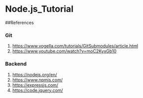 # Node.js_Tutorial


##References

### Git

1) https://www.vogella.com/tutorials/GitSubmodules/article.html
2) https://www.youtube.com/watch?v=moC2KyxGb10

### Backend
1) https://nodejs.org/en/
2) https://www.npmjs.com/
3) https://expressjs.com/
4) https://code.jquery.com/
